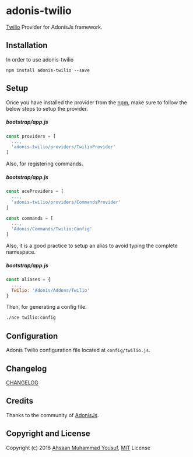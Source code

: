 # adonis-twilio

[Twilio](https://github.com/twilio/twilio-node) Provider for AdonisJs framework.

## Installation

In order to use adonis-twilio

```
npm install adonis-twilio --save
```

## Setup

Once you have installed the provider from the [npm](https://npmjs.org/packages/adonis-twilio), make sure to follow the below steps to setup the provider.

##### bootstrap/app.js

```javascript
const providers = [
  ...,
  'adonis-twilio/providers/TwilioProvider'
]
```

Also, for registering commands.

##### bootstrap/app.js
```javascript
const aceProviders = [
  ...,
  'adonis-twilio/providers/CommandsProvider'
]

const commands = [
  ...,
  'Adonis/Commands/Twilio:Config'
]
```

Also, it is a good practice to setup an alias to avoid typing the complete namespace.

##### bootstrap/app.js
```javascript
const aliases = {
  ...,
  Twilio: 'Adonis/Addons/Twilio'
}
```

Then, for generating a config file.
```bash
./ace twilio:config
```

## Configuration

Adonis Twilio configuration file located at `config/twilio.js`.

## Changelog

[CHANGELOG](CHANGELOG.md)

## Credits

Thanks to the community of [AdonisJs](http://www.adonisjs.com/).

## Copyright and License

Copyright (c) 2016 [Ahsaan Muhammad Yousuf](http://ahsaan.me/), [MIT](LICENSE) License